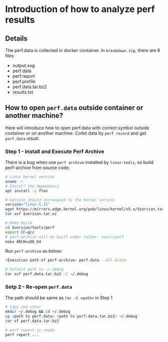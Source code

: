 # Introduction of how to analyze perf results

## Details
The perf.data is collected in docker container. In `breakdown.zip`, there are 6 files
- output.svg
- perf.data
- perf.report
- perf.profile
- perf.data.tar.bz2
- results.txt

## How to open `perf.data` outside container or another machine?

Here will introduce how to open perf.data with correct symbol outside container or on another machine. Collet data by `perf record` and get `perf.data` result.

### Step 1 - Install and Execute Perf Archive

There is a bug when use `perf archive` installed by `linux-tools`, so build perf-archive from source code.

```bash
# Linux kernel version
uname -r
# Install the dependency
apt install -y flex

# Version should correspond to the kernel version
version="linux-5.15" 
wget https://mirrors.edge.kernel.org/pub/linux/kernel/v5.x/$version.tar.xz
tar xvf $version.tar.xz

# Make build
cd $version/tools/perf
export CC=gcc
# perf-archive will be built under folder: tools/perf
make ARCH=x86_64
```

Run `perf-archive` as below:

```bash
<Execution path of perf-archive> perf.data --all-kcore

# Default path is ~/.debug
tar xvf perf.data.tar.bz2 -C ~/.debug
```

### Setp 2 - Re-open `perf.data`

The path should be same as `tar -C <path>` in Step 1 
```bash
# Copy and untar
mkdir ~/.debug && cd ~/.debug
cp <path to perf.data> <path to perf.data.tar.bz2> ~/.debug
tar xf perf.data.tar.bz2

# perf report is ready
perf report ...
```
